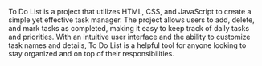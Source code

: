 To Do List is a project that utilizes HTML, CSS, and JavaScript to create a simple yet effective task manager. The project allows users to add, delete, and mark tasks as completed, making it easy to keep track of daily tasks and priorities. With an intuitive user interface and the ability to customize task names and details, To Do List is a helpful tool for anyone looking to stay organized and on top of their responsibilities.
